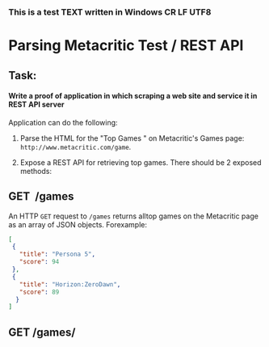 ### This is a test TEXT written in Windows CR LF UTF8 
# Parsing​ ​Metacritic​ ​Test / REST API
## Task:  

#### Write a proof of application in which scraping a web site and service it in REST API server

Application can do the following:

1. Parse the HTML for the "Top Games " on Metacritic's Games page: `http://www.metacritic.com/game`.

2. Expose a REST API for retrieving top games. There should be 2 exposed methods:

## GET​​ ​  ​/games
An​ ​HTTP `​GET`​ ​request​ ​to​ `​​/games`​​ ​returns​ ​all​ ​top​ ​games​ ​on​ ​the​ ​Metacritic page​ ​as​ ​an​ ​array​ ​of​ ​JSON​ ​objects.​ ​For​ ​example:


 ```json
[
  {
    "title": "Persona ​5",
    "score": 94
  }, 
  {
    "title": "Horizon:Zero​​Dawn",
    "score": 89
   }
]
```

## GET​​ ​​/games/<title> 

 An​ ​HTTP​ ​GET​ ​request​ ​to​ ​​`/games/​<title>`​​ ​returns​ ​JSON​ ​for​ ​a​ ​specific​ ​game that​ ​matches​ ​the​ ​corresponding​ ​game​ ​title.​ ​
 For​ ​example,​ ​an​ ​HTTP​ ​GET​ ​to `/games/Nioh​​` ​should​ ​return​ ​an​ ​individual​ ​JSON​ ​object​ ​for​ ​Nioh:
 
```json
{
​ ​​ ​​ ​​"title":​​"Nioh", 
​​ ​​ ​​ ​​"score":​ ​88
}
```

### Deliverables:

1. Provide​ ​the​ ​source-code,​ ​which​ ​satisfies​ ​the​ ​requirements​ ​above.​ 
2. Include​ ​unit​ ​tests​ ​to​ ​test​ ​the​ ​functionality​ ​of​ ​the​ ​source​ ​code.
3. Provide​ ​“README”​ ​style​ ​documentation​ ​on​ ​how​ ​to​ ​run​ ​the​ ​code​ ​and​ ​execute the​ ​unit​ ​tests.

### Python 3

```
pip3 install -r requirements.txt
python3 main.py
```
### Run with Docker

```
docker run -it -p 8080:8080 mbilgen/metacriticv3:latest
```

### Send test requests

```
curl http://127.0.0.1:8080/games # returns top10 as json
curl http://127.0.0.1:8080/games/Undertale # returns score for game if it is in top 10
```
-OR- you can call from your internet browser

## Unittests

To run unittests:
```
python3 -m unittest discover -v
```
Following test were created
